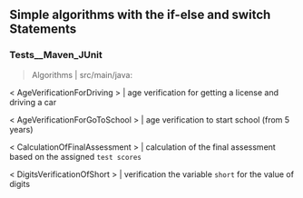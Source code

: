 
## Simple algorithms with the if-else and switch Statements ##


### Tests__Maven_JUnit ###


> Algorithms | src/main/java:

< AgeVerificationForDriving >   | age verification for getting a license and driving a car

< AgeVerificationForGoToSchool > | age verification to start school (from 5 years)

< CalculationOfFinalAssessment > | calculation of the final assessment based on the assigned `test scores`

< DigitsVerificationOfShort >    | verification the variable `short` for the value of digits
